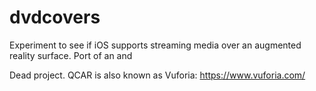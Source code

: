 # dvdcovers
Experiment to see if iOS supports streaming media over an augmented reality surface. Port of an and

Dead project. QCAR is also known as Vuforia: https://www.vuforia.com/
